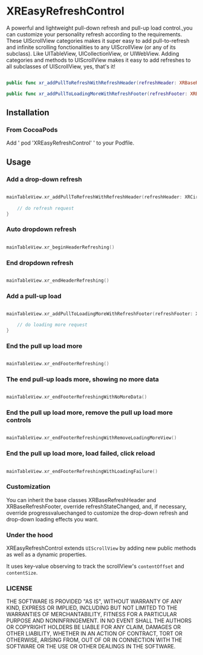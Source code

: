 # XREasyRefreshControl

A powerful and lightweight pull-down refresh and pull-up load control.,you can customize your personality refresh according to the requirements.
These UIScrollView categories makes it super easy to add pull-to-refresh and infinite scrolling fonctionalities to any UIScrollView (or any of its subclass). Like UITableView, UICollectionView, or UIWebView. Adding categories and methods to UIScrollView makes it easy to add refreshes to all subclasses of UIScrollView, yes, that's it!

```swift

public func xr_addPullToRefreshWithRefreshHeader(refreshHeader: XRBaseRefreshHeader, heightForHeader: CGFloat = 70, refreshingClosure refreshClosure:@escaping (() -> Swift.Void))

public func xr_addPullToLoadingMoreWithRefreshFooter(refreshFooter: XRBaseRefreshFooter, heightForFooter: CGFloat = 55, refreshingClosure refreshClosure:@escaping (() -> Swift.Void))

```

## Installation

### From CocoaPods

Add ' pod  'XREasyRefreshControl' ' to your Podfile.

## Usage

### Add a drop-down refresh

```swift

mainTableView.xr_addPullToRefreshWithRefreshHeader(refreshHeader: XRCircleAnimatorRefreshHeader(), heightForHeader: 70) {
       
	// do refresh request           
}

```

### Auto dropdown refresh

```swift

mainTableView.xr_beginHeaderRefreshing()

```

### End dropdown refresh

```swift

mainTableView.xr_endHeaderRefreshing()

```


### Add a pull-up load

```swift

mainTableView.xr_addPullToLoadingMoreWithRefreshFooter(refreshFooter: XRActivityRefreshFooter(), heightForFooter: 55) {

	// do loading more request
}

```

### End the pull up load more

```swift

mainTableView.xr_endFooterRefreshing()

```

### The end pull-up loads more, showing no more data

```swift

mainTableView.xr_endFooterRefreshingWithNoMoreData()

```

### End the pull up load more, remove the pull up load more controls

```swift

mainTableView.xr_endFooterRefreshingWithRemoveLoadingMoreView()

```

### End the pull up load more, load failed, click reload

```swift

mainTableView.xr_endFooterRefreshingWithLoadingFailure()

```

### Customization

You can inherit the base classes XRBaseRefreshHeader and XRBaseRefreshFooter, override refreshStateChanged, and, if necessary, override progressvaluechanged to customize the drop-down refresh and drop-down loading effects you want.

### Under the hood

XREasyRefreshControl extends `UIScrollView` by adding new public methods as well as a dynamic properties. 

It uses key-value observing to track the scrollView's `contentOffset` and `contentSize`.

### LICENSE

THE SOFTWARE IS PROVIDED "AS IS", WITHOUT WARRANTY OF ANY KIND, EXPRESS OR
IMPLIED, INCLUDING BUT NOT LIMITED TO THE WARRANTIES OF MERCHANTABILITY,
FITNESS FOR A PARTICULAR PURPOSE AND NONINFRINGEMENT. IN NO EVENT SHALL THE
AUTHORS OR COPYRIGHT HOLDERS BE LIABLE FOR ANY CLAIM, DAMAGES OR OTHER
LIABILITY, WHETHER IN AN ACTION OF CONTRACT, TORT OR OTHERWISE, ARISING FROM,
OUT OF OR IN CONNECTION WITH THE SOFTWARE OR THE USE OR OTHER DEALINGS IN THE
SOFTWARE.











